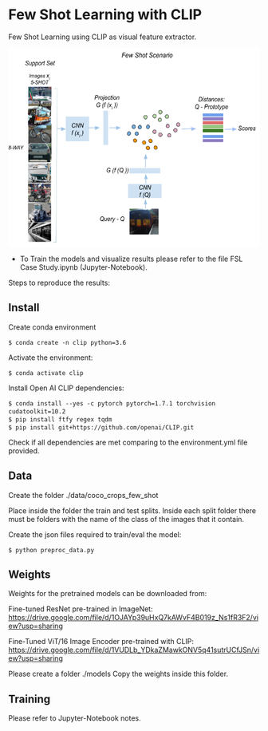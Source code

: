 # Few Shot Learning with CLIP
Few Shot Learning using CLIP as visual feature extractor.

<a href="url"><img src="project_image/FSL_project.png" align="center" height="400" width="550" ></a>
<p></p>

* To Train the models and visualize results please refer to the file FSL Case Study.ipynb (Jupyter-Notebook).

Steps to reproduce the results:

## Install
Create conda environment

    $ conda create -n clip python=3.6
    
Activate the environment:

    $ conda activate clip  

Install Open AI CLIP dependencies:

    $ conda install --yes -c pytorch pytorch=1.7.1 torchvision cudatoolkit=10.2
    $ pip install ftfy regex tqdm
    $ pip install git+https://github.com/openai/CLIP.git
    

Check if all dependencies are met comparing to the environment.yml file provided.

## Data

Create the folder ./data/coco_crops_few_shot

Place inside the folder the train and test splits. Inside each split folder there must be folders with the name of the class of the images that it contain.

Create the json files required to train/eval the model:

    $ python preproc_data.py


## Weights

Weights for the pretrained models can be downloaded from:

Fine-tuned ResNet pre-trained in ImageNet:
https://drive.google.com/file/d/1OJAYp39uHxQ7kAWvF4B019z_Ns1fR3F2/view?usp=sharing

Fine-Tuned ViT/16 Image Encoder pre-trained with CLIP:
https://drive.google.com/file/d/1VUDLb_YDkaZMawkONV5q41sutrUCfJSn/view?usp=sharing

Please create a folder ./models
Copy the weights inside this folder.

## Training

Please refer to Jupyter-Notebook notes.


